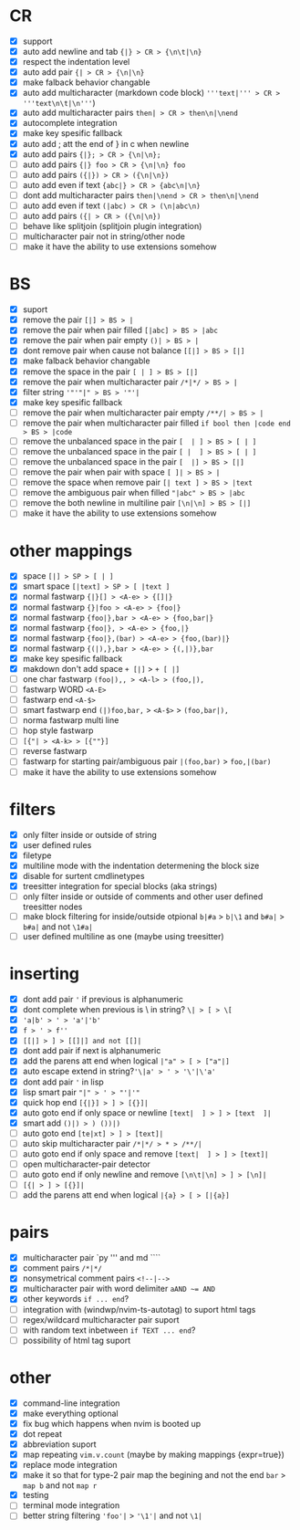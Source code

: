 # CR
+ [x] support
+ [x] auto add newline and tab `{|} > CR > {\n\t|\n}`
+ [x] respect the indentation level
+ [x] auto add pair `{| > CR > {\n|\n}`
+ [x] make falback behavior changable
+ [x] auto add multicharacter (markdown code block) `'''text|''' > CR > '''text\n\t|\n'''`)
+ [x] auto add multicharacter pairs `then| > CR > then\n|\nend`
+ [x] autocomplete integration
+ [x] make key spesific fallback
+ [x] auto add ; att the end of } in c when newline
+ [x] auto add pairs `{|}; > CR > {\n|\n};`
+ [ ] auto add pairs `{|} foo > CR > {\n|\n} foo`
+ [ ] auto add pairs `({|}) > CR > ({\n|\n})`
+ [ ] auto add even if text `{abc|} > CR > {abc\n|\n}`
+ [ ] dont add multicharacter pairs `then|\nend > CR > then\n|\nend`
+ [ ] auto add even if text `(|abc) > CR > (\n|abc\n)`
+ [ ] auto add pairs `({| > CR > ({\n|\n})`
+ [ ] behave like splitjoin (splitjoin plugin integration)
+ [ ] multicharacter pair not in string/other node
+ [ ] make it have the ability to use extensions somehow
# BS
+ [x] suport
+ [x] remove the pair `[|] > BS > |`
+ [x] remove the pair when pair filled `[|abc] > BS > |abc`
+ [x] remove the pair when pair empty `()| > BS > |`
+ [x] dont remove pair when cause not balance `[[|] > BS > [|]`
+ [x] make falback behavior changable
+ [x] remove the space in the pair `[ | ] > BS > [|]`
+ [x] remove the pair when multicharacter pair `/*|*/ > BS > |`
+ [x] filter string `'"'"|" > BS > '"'|`
+ [x] make key spesific fallback
+ [ ] remove the pair when multicharacter pair empty `/**/| > BS > |`
+ [ ] remove the pair when multicharacter pair filled `if bool then |code end > BS > |code`
+ [ ] remove the unbalanced space in the pair `[  | ] > BS > [ | ]`
+ [ ] remove the unbalanced space in the pair `[ |  ] > BS > [ | ]`
+ [ ] remove the unbalanced space in the pair `[  |] > BS > [|]`
+ [ ] remove the pair when pair with space `[ ]| > BS > |`
+ [ ] remove the space when remove pair `[| text ] > BS > |text`
+ [ ] remove the ambiguous pair when filled `"|abc" > BS > |abc`
+ [ ] remove the both newline in multiline pair `[\n|\n] > BS > [|]`
+ [ ] make it have the ability to use extensions somehow
# other mappings
+ [x] space `[|] > SP > [ | ]`
+ [x] smart space `[|text] > SP > [ |text ]`
+ [x] normal fastwarp `{|}[] > <A-e> > {[]|}`
+ [x] normal fastwarp `{}|foo > <A-e> > {foo|}`
+ [x] normal fastwarp `{foo|},bar > <A-e> > {foo,bar|}`
+ [x] normal fastwarp `{foo|}, > <A-e> > {foo,|}`
+ [x] normal fastwarp `{foo|},(bar) > <A-e> > {foo,(bar)|}`
+ [x] normal fastwarp `{(|),},bar > <A-e> > {(,|)},bar`
+ [x] make key spesific fallback
+ [x] makdown don't add space `+ [|]` > `+ [ |]`
+ [ ] one char fastwarp `(foo|),, > <A-l> > (foo,|),`
+ [ ] fastwarp WORD `<A-E>`
+ [ ] fastwarp end  `<A-$>`
+ [ ] smart fastwarp end `(|)foo,bar,` > `<A-$>` > `(foo,bar|),`
+ [ ] norma fastwarp multi line
+ [ ] hop style fastwarp
+ [ ] `[{"| > <A-k> > [{""}]`
+ [ ] reverse fastwarp
+ [ ] fastwarp for starting pair/ambiguous pair `|(foo,bar)` > `foo,|(bar)`
+ [ ] make it have the ability to use extensions somehow
# filters
+ [x] only filter inside or outside of string
+ [x] user defined rules
+ [x] filetype
+ [x] multiline mode with the indentation determening the block size
+ [x] disable for surtent cmdlinetypes
+ [x] treesitter integration for special blocks (aka strings)
+ [ ] only filter inside or outside of comments and other user defined treesitter nodes
+ [ ] make block filtering for inside/outside otpional `b|#a` > `b|\1` and `b#a|` > `b#a|` and not `\1#a|`
+ [ ] user defined multiline as one (maybe using treesitter)
# inserting
+ [x] dont add pair `'` if previous is alphanumeric
+ [x] dont complete when previous is \ in string? `\| > [ > \[`
+ [x] `'a|b' > ' > 'a'|'b'`
+ [x] `f > ' > f''`
+ [x] `[[|] > ] > [[]|] and not [[]|`
+ [x] dont add pair if next is alphanumeric
+ [x] add the parens att end when logical `|"a" > [ > ["a"|]`
+ [x] auto escape extend in string?`'\|a' > ' > '\'|\'a'`
+ [x] dont add pair `'` in lisp
+ [x] lisp smart pair `"|" > ' > "'|'"`
+ [x] quick hop end `[{|}] > ] > [{}]|`
+ [x] auto goto end if only space or newline `[text|  ] > ] > [text  ]|`
+ [x] smart add `()|) > ) ())|)`
+ [ ] auto goto end `[te|xt] > ] > [text]|`
+ [ ] auto skip multicharacter pair `/*|*/ > * > /**/|`
+ [ ] auto goto end if only space and remove `[text|  ] > ] > [text]|`
+ [ ] open multicharacter-pair detector
+ [ ] auto goto end if only newline and remove `[\n\t|\n] > ] > [\n]|`
+ [ ] `[{| > ] > [{}]|`
+ [ ] add the parens att end when logical `|{a} > [ > [|{a}]`
# pairs
+ [x] multicharacter pair `py ''' and md ````
+ [x] comment pairs `/*|*/`
+ [x] nonsymetrical comment pairs `<!--|-->`
+ [x] multicharacter pair with word delimiter `aAND ~= AND`
+ [x] other keywords `if ... end`?
+ [ ] integration with (windwp/nvim-ts-autotag) to suport html tags
+ [ ] regex/wildcard multicharacter pair suport
+ [ ] with random text inbetween `if TEXT ... end`?
+ [ ] possibility of html tag suport
# other
+ [x] command-line integration
+ [x] make everything optional
+ [x] fix bug which happens when nvim is booted up
+ [x] dot repeat
+ [x] abbreviation suport
+ [x] map repeating `vim.v.count` (maybe by making mappings {expr=true})
+ [x] replace mode integration
+ [x] make it so that for type-2 pair map the begining and not the end `bar` > `map b` and not `map r`
+ [x] testing
+ [ ] terminal mode integration
+ [ ] better string filtering `'foo'|` > `'\1'|` and not `\1|`
